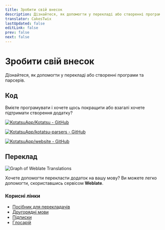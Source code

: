 ```yaml
---
title: Зробити свій внесок
description: Дізнайтеся, як допомогти у перекладі або створенні програми та парсерів.
translator: CakesTwix
lastUpdated: false
editLink: false
prev: false
next: false
---
```


# Зробити свій внесок
Дізнайтеся, як допомогти у перекладі або створенні програми та парсерів.

## Код
Вмієте програмувати і хочете щось покращити або взагалі хочете підтримати створення додатку?

[![KotatsuApp/Kotatsu - GitHub](https://gh-card.dev/repos/KotatsuApp/Kotatsu.svg)](https://github.com/KotatsuApp/Kotatsu)

[![KotatsuApp/kotatsu-parsers - GitHub](https://gh-card.dev/repos/KotatsuApp/kotatsu-parsers.svg)](https://github.com/KotatsuApp/kotatsu-parsers)

[![KotatsuApp/website - GitHub](https://gh-card.dev/repos/KotatsuApp/website.svg)](https://github.com/KotatsuApp/website)

## Переклад
![Graph of Weblate Translations](https://hosted.weblate.org/widgets/kotatsu/-/strings/open-graph.png)

Хочете допомогти перекласти додаток на вашу мову? Ви можете легко допомогти, скориставшись сервісом **Weblate**.

### Корисні лінки
* [Посібник для перекладачів](https://docs.weblate.org/en/latest/user/translating.html)
* [Другорядні мови](https://docs.weblate.org/en/latest/user/profile.html#secondary-languages)
* [Підписки](https://docs.weblate.org/en/latest/user/profile.html#subscriptions)
* [Глосарій](https://docs.weblate.org/en/latest/user/translating.html#glossary)